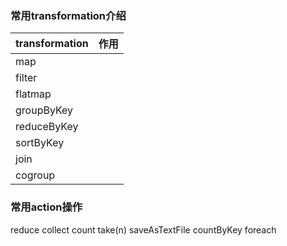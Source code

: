 ### 常用transformation介绍

transformation | 作用
:--- | ----
map | 
filter|
flatmap|
groupByKey|
reduceByKey|
sortByKey|
join|
cogroup|

### 常用action操作

reduce
collect
count
take(n)
saveAsTextFile
countByKey
foreach